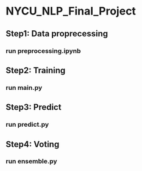 # NYCU_NLP_Final_Project

## Step1: Data proprecessing
<h3>run preprocessing.ipynb</h3>

## Step2: Training
<h3>run main.py</h3>

## Step3: Predict
<h3>run predict.py</h3>

## Step4: Voting
<h3>run ensemble.py</h3>